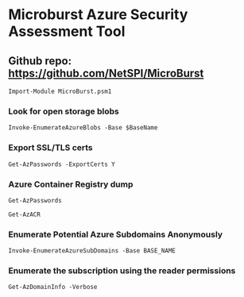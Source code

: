 # Microburst Azure Security Assessment Tool

## Github repo: https://github.com/NetSPI/MicroBurst

    Import-Module MicroBurst.psm1

### Look for open storage blobs

    Invoke-EnumerateAzureBlobs -Base $BaseName

### Export SSL/TLS certs

    Get-AzPasswords -ExportCerts Y

### Azure Container Registry dump

    Get-AzPasswords

    Get-AzACR

### Enumerate Potential Azure Subdomains Anonymously

    Invoke-EnumerateAzureSubDomains -Base BASE_NAME

### Enumerate the subscription using the reader permissions

    Get-AzDomainInfo -Verbose 
